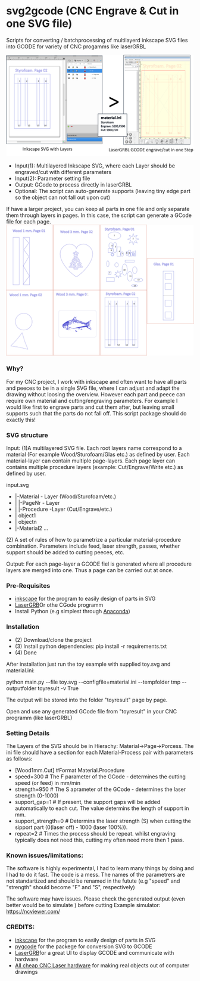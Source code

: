 # svg2gcode  (CNC Engrave & Cut in one SVG file)
Scripts for converting / batchprocessing of multilayerd inkscape SVG files into GCODE for variety of CNC progamms like laserGRBL

<img width ="800px" src="doc/step.svg"/>

- Input(1): Multilayered Inkscape SVG, where each Layer should be engraved/cut with different parameters
- Input(2): Parameter setting file
- Output: GCode to process directly in laserGRBL
- Optional: The script can auto-generate supports (leaving tiny edge part so the object can not fall out upon cut)


If have a larger project, you can keep all parts in one file and only separate them through layers in pages. In this case, the script can generate a GCode file for each page.
<img src="toy.svg"/>

### Why?
For my CNC project, I work with inkscape  and often want to have all parts and peeces to be in a single SVG file, where I can adjust and adapt the drawing without loosing the overview. However each part and peece can require own material and cutting/engraving parameters. For example I would like first to engrave parts and cut them after, but leaving small supports such that the parts do not fall off. This script package should do exactly this!


### SVG structure

Input:
  (1)A multilayered SVG file. Each root layers name correspond to a material (For example Wood/Sturofoam/Glas etc.) as defined by user. Each material-layer can contain multiple page-layers. Each page layer can contains multiple procedure layers (example: Cut/Engrave/Write etc.) as defined by user.
 
 input.svg
  - |-Material - Layer (Wood/Sturofoam/etc.)
  - |    |-PageNr - Layer
  - |        |-Procedure -Layer (Cut/Engrave/etc.)
  - |            object1
  - |            objectn
  - |-Material2 ... 
            
  (2) A set of rules of how to parametrize a particular material-procedure combination. Parameters include feed, laser strength, passes, whether support should be added to cutting peeces, etc.

Output:
  For each page-layer a GCODE fiel is generated where all procedure layers are merged into one. Thus a page can be carried out at once.


### Pre-Requisites
- <a href="https://inkscape.org/">inkscape</a> for the program to easily design of parts in SVG
- <a href="https://github.com/arkypita/LaserGRBL">LaserGRB</a>Or othe CGode programm
- Install Python (e.g simplest through <a href="https://www.anaconda.com/products/individual">Anaconda</a>) 
### Installation
 - (2) Download/clone the project 
 - (3) Install python dependencies:
      pip install -r requirements.txt
 - (4) Done
 

After installation just run the toy example with supplied toy.svg and material.ini:

python main.py --file toy.svg --configfile=material.ini --tempfolder tmp --outputfolder toyresult -v True

The output will be stored into the folder "toyresult" page by page.

Open and use any generated GCode file from "toyresult" in your CNC programm (like laserGRBL)

### Setting Details
The Layers of the SVG should be in Hierachy: Material->Page->Porcess. The ini file should have a section for each Material-Process pair with parameters as follows:

- [Wood1mm.Cut] #Format Material.Procedure
- speed=300 # The F parameter of the GCode - determines the cutting speed (or feed) in mm/min
- strength=950 # The S aprameter of the GCode - determines the laser strength (0-1000) 
- support_gap=1 # If present, the support gaps will be added automatically to each cut. The value determins the length of support in mm.
- support_strength=0 # Determins the laser strength (S) when cutting the sipport part (0(laser off) - 1000 (laser 100%)).
- repeat=2 # Times the process should be repeat. whilst engraving typically does not need this, cutting my often need more then 1 pass.


### Known issues/limitations:
The software is highly experimental, I had to learn many things by doing and I had to do it fast. The code is a mess. The names of the parametrers are not standartized and should be renamed in the futute (e.g "speed" and "strength" should become "F" and "S", respectively)

The software may have issues. Please check the generated output (even better would be to simulate ) before cutting
Example simulator: https://ncviewer.com/


### CREDITS:
- <a href="https://inkscape.org/">inkscape</a> for the program to easily design of parts in SVG
- <a href="https://pypi.org/project/pygcode/">pygcode</a> for the packege for conversion SVG to GCODE
- <a href="https://github.com/arkypita/LaserGRBL">LaserGRB</a>for a great UI to display GCODE and communicate with hardware
- <a href="https://www.ebay.de/sch/i.html?_from=R40&_trksid=p2380057.m570.l1313&_nkw=cnc+laser&_sacat=0">All cheap CNC Laser hardware</a> for making real objects out of computer drawings

